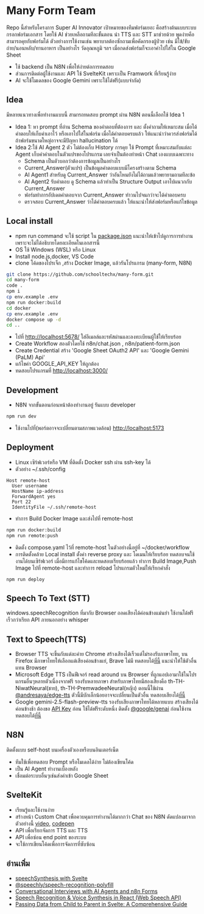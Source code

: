 # Many Form Team
Repo นี้สำหรับโครงการ Super AI Innovator 
เป้าหมายของทีมฟอร์มเยอะ คือสร้างต้นแบบระบบกรอกฟอร์มเอกสาร โดยใช้ AI ช่วยเหลือถามทีละขั้นตอน 
นำ TTS และ STT มาช่วยด้วย พูดง่ายคือสามารถคุยกับฟอร์มได้
ตัวอย่างการใช้งานเช่น พยาบาลต้องซักถามเพื่อคัดกรองผู้ป่วย เช่น มีไข้/ขับถ่าย/นอนหลับ/ทานอาหาร เป็นอย่างไร วัดอุณหภูมิ ฯลฯ เมื่อกดส่งฟอร์มก็จะเอาค่าไปใส่ใน Google Sheet
- ใช้ backend เป็น N8N เพื่อให้ง่ายต่อการทดสอบ 
- ส่วนการติดต่อผู้ใช้งานและ API ใช้ SvelteKit เพราะเป็น Framwork ที่เรียนรู้ง่าย 
- AI จะใช้โมเดลของ Google Gemini เพราะใช้ได้ฟรี(แบบจำกัด)

## Idea

มีหลายแนวทางเพื่อทำงานแบบนี้ สามารถทดสอบ prompt ผ่าน N8N ตอนนี้เลือกใช้ Idea 1 

- Idea 1: หา prompt ที่อ่าน Schema ของคำตอบที่ต้องการ และ ตั้งคำถามให้เหมาะสม เมื่อได้คำตอบให้เก็บค่าเอาไว้ หรือเอาไปใส่ในฟอร์ม เมื่อได้คำตอบครบแล้ว ให้แนะนำว่าควรส่งฟอร์มได้ ถ้าฟอร์มขนาดใหญ่อาจจะมีปัญหา hallucination ได้
- Idea 2:ใช้ AI Agent 2 ตัว ไม่ต้องเก็บ History การคุย ใช้ Prompt ที่เหมาะสมกับแต่ละ Agent เก็บค่าคำตอบในตัวแปรของโปรแกรม เลยจำเป็นต้องทำหน้า Chat เองแบบเฉพาะทาง
  - Schema เป็นตัวบอกว่าต้องการข้อมูลเป็นอย่างไร
  - Current_Answer(ตัวแปร) เป็นข้อมูลคำตอบแบบมีโครงสร้างตาม Schema
  - AI Agent1 สำหรับดู Current_Answer ว่าอันไหนยังไม่ได้ถามแล้วพยายามถามทีละข้อ
  - AI Agent2 รับคำตอบ ดู Schema แล้วทำเป็น Structure Output เอาไปผนวกกับ Current_Answer
  - ฟอร์มทำการอัปเดตคำตอบจาก Current_Answer ทำวนไปจนกว่าจะได้คำตอบครบ
  - ตรวจสอบ Current_Answer ว่าได้คำตอบครบแล้ว ให้แนะนำให้ส่งฟอร์มหรือแก้ไขข้อมูล

## Local install
- npm run command จะใช้ script ใน [package.json](./package.json) แนะนำให้เข้าไปดูการการทำงานเพราะจะไม่ได้อธิบายโดยละเอียดในเอกสารนี้
- OS ใช้ Windows (WSL) หรือ Linux
- Install node.js,docker, VS Code
- clone โค้ดของโปรเจ็ก ,สร้าง Docker Image, แล้วรันโปรแกรม (many-form, N8N)
```sh
git clone https://github.com/schooltechx/many-form.git
cd many-form
code .
npm i
cp env.example .env
npm run docker:build
cd docker
cp env.example .env
docker compose up -d
cd ..
```
- ไปที่ [http://localhost:5678/](http://localhost:5678/) ใส่อีเมลล์และรหัสผ่านและลงทะเบียนผู้ใช้ให้เรียบร้อย
- Create Workflow สองตัวโดยใช้ n8n/chat.json , n8n/patient-form.json
- Create Credential สร้าง 'Google Sheet OAuth2 API' และ 'Google Gemini (PaLM) Api'
- แก้ไขค่า GOOGLE_API_KEY ให้ถูกต้อง
- ทดสอบโปรแกรมที่ [http://localhost:3000/](http://localhost:3000/)

## Development
- N8N จากขั้นตอนก่อนหน้าต้องทำงานอยู่ รันแบบ developer
```sh
npm run dev
```
- ใช้งานไปที่(พอร์ตอาจจะเปลี่ยนตามสภาพแวดล้อม) [http://localhost:5173](http://localhost:5173) 

## Deployment
- Linux เซิร์ฟเวอร์หรือ VM ที่ติดตั้ง Docker ssh ผ่าน ssh-key ได้
- ตัวอย่าง ~/.ssh/config 

```
Host remote-host
  User username
  HostName ip-address
  ForwardAgent yes
  Port 22
  IdentityFile ~/.ssh/remote-host
```
- ทำการ Build Docker Image และส่งไปที่ remote-host
```sh
npm run docker:build
npm run remote:push
```
- ติดตั้ง compose.yaml ไว้ที่ remote-host ในตัวอย่างนี้อยู่ที่ ~/docker/workflow
- การติดตั้งคล้าย Local install ตั้งค่า reverse proxy และ โดเมนให้เรียบร้อย ทดสอบจนใช้งานได้บนเซิร์ฟเวอร์
เมื่อมีการแก้ไขโค้ดและทดสอบเรียบร้อยแล้ว ทำการ Build Image,Push Image ไปที่ remote-host และทำการ reload โปรแกรมตัวใหม่ให้เรียกคำสั่ง
```sh
npm run deploy
```

## Speech To Text (STT)

windows.speechRecognition ที่มากับ Browser ถอดเสียงได้ค่อนข้างแม่นยำ ใช้งานได้ฟรี เร็วกว่าเรียก API ภายนอกอย่าง whisper

## Text to Speech(TTS)

- Browser TTS จะขึ้นกับแต่ละค่าย Chrome สร้างเสียงได้เร็วแต่ไม่รองรับภาษาไทย, บน Firefox มีภาษาไทยให้เลือกแต่เสียงค่อนข้างแย่, Brave ไม่มี ทดสอบได้[ที่นี้](https://codepen.io/ve3/pen/MYWzEwg) แนะนำให้ใช้ตัวอื่นแทน Browser
- Microsoft Edge TTS เป็นฟีเจอร์ read around บน Browser ที่ถูกแอปเอามาใช้ในโปรแกรมอื่นๆหลายตัวเนื่องจากฟรี รองรับหลายภาษา สำหรับภาษาไทยมีสองเสียงคือ th-TH-NiwatNeural(ชาย), th-TH-PremwadeeNeural(หญิง) ตอนนี้ใช้ผ่าน [@andresaya/edge-tts](https://github.com/andresayac/edge-tts) ตัวนี้มีบักเล็กน้อยอาจจะเปลี่ยนเป็นตัวอื่น
  ทดสอบเสียงได้[ที่นี้](https://huggingface.co/spaces/innoai/Edge-TTS-Text-to-Speech)
- Google gemini-2.5-flash-preview-tts รองรับเสียงภาษาไทยได้หลายแบบ สร้างเสียงได้ค่อนข้างช้า ต้องขอ
  [API Key](https://aistudio.google.com/app/apikey) ก่อน ใช้ได้ฟรีระดับหนึ่ง ติดตั้ง
  [@google/genai](https://ai.google.dev/gemini-api/docs/speech-generation?hl=th) ก่อนใช้งาน
  ทดสอบได้[ที่นี้](https://aistudio.google.com/generate-speech)

## N8N

ติดตั้งแบบ self-host บนเครื่องตัวเองหรือบนอินเตอร์เน็ต
- ทีมใช้เพื่อทดสอบ Prompt หรือโมเดลได้ง่าย ไม่ต้องเขียนโค้ด
- เป็น AI Agent ทำงานเบื้องหลัง
- เชื่อมต่อระบบอื่นๆเช่นส่งค่าเข้า Google Sheet

## SvelteKit
- เรียนรู้และใช้งานง่าย
- สร้างหน้า Custom Chat เพื่อควบคุมการทำงานได้มากกว่า Chat ของ N8N ดัดแปลงมาจากตัวอย่างนี้ [video](https://www.youtube.com/watch?v=0KR8e4WP0E0), [codepen](https://codepen.io/Matt-Penny/pen/dPyVWEw)
- API เพื่อเรียกจัดการ TTS และ TTS
- API เพื่อซ่อน end point ของระบบ
- จะใช้การเขียนโค้ดเพื่อการจัดการที่ซับซ้อน

## อ่านเพิ่ม

- [speechSynthesis with Svelte](https://dev.to/taw/getting-started-with-web-speech-synthesis-api-and-svelte-3l13)
- [@speechly/speech-recognition-polyfill](https://www.npmjs.com/package/@speechly/speech-recognition-polyfill)
- [Conversational Interviews with AI Agents and n8n Forms](https://n8n.io/workflows/2566-conversational-interviews-with-ai-agents-and-n8n-forms/)
- [Speech Recognition & Voice Synthesis in React (Web Speech API)](https://www.youtube.com/watch?v=JFfCDvKiJqU)
- [Passing Data from Child to Parent in Svelte: A Comprehensive Guide](https://dev.to/arjun_computer_geek/passing-data-from-child-to-parent-in-svelte-a-comprehensive-guide-318g)
